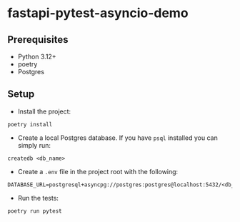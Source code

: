 # fastapi-pytest-asyncio-demo

## Prerequisites

- Python 3.12+
- poetry
- Postgres

## Setup

- Install the project:

```
poetry install
```

- Create a local Postgres database. If you have `psql` installed you can simply run:

```
createdb <db_name>
```

- Create a `.env` file in the project root with the following:

```
DATABASE_URL=postgresql+asyncpg://postgres:postgres@localhost:5432/<db_name>
```

- Run the tests:

```
poetry run pytest
```
